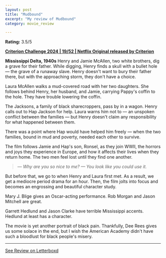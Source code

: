 ```yaml
---
layout: post
title: "Mudbound"
excerpt: "My review of Mudbound"
category: movie_review

---
```


**Rating:** 3.5/5

<b><a href="https://boxd.it/qWjuA/detail" title="Criterion Challenge 2024 | 19/52 | Netflix Original released by Criterion">Criterion Challenge 2024 | 19/52 | Netflix Original released by Criterion</a></b>

<b>Mississippi Delta, 1940s</b>
Henry and Jamie McAllen, two white brothers, dig a grave for their father. While digging, Henry finds a skull with a bullet hole — the grave of a runaway slave. Henry doesn't want to bury their father there, but with the approaching storm, they don't have a choice.

Laura McAllen walks a mud-covered road with her two daughters. She follows behind Henry, her husband, and Jamie, carrying Pappy's coffin to the hole. They have trouble lowering the coffin.

The Jacksons, a family of black sharecroppers, pass by in a wagon. Henry calls out to Hap Jackson for help. Laura warns him not to — an unspoken conflict between the families — but Henry doesn't claim any responsibility for what happened between them.

There was a point where Hap would have helped him freely — when the two families, bound in mud and poverty, needed each other to survive.

The film follows Jamie and Hap's son, Ronsel, as they join WWII, the horrors and joys they experience in Europe, and how it affects their lives when they return home. The two men feel lost until they find one another.

<blockquote><i>— Why are you so nice to me?
</i><i>— You look like you could use it.</i></blockquote>
But before that, we go to when Henry and Laura first met. As a result, we get a mediocre period drama for an hour. Then, the film jolts into focus and becomes an engrossing and beautiful character study.

Mary J. Blige gives an Oscar-acting performance. Rob Morgan and Jason Mitchell are great.

Garrett Hedlund and Jason Clarke have terrible Mississippi accents. Hedlund at least has a character.

The movie is yet another portrait of black pain. Thankfully, Dee Rees gives us some solace in the end, but I wish the American Academy didn't have such a bloodlust for black people's misery.

<hr>

[See Review on Letterboxd](https://boxd.it/6pS6o5)
